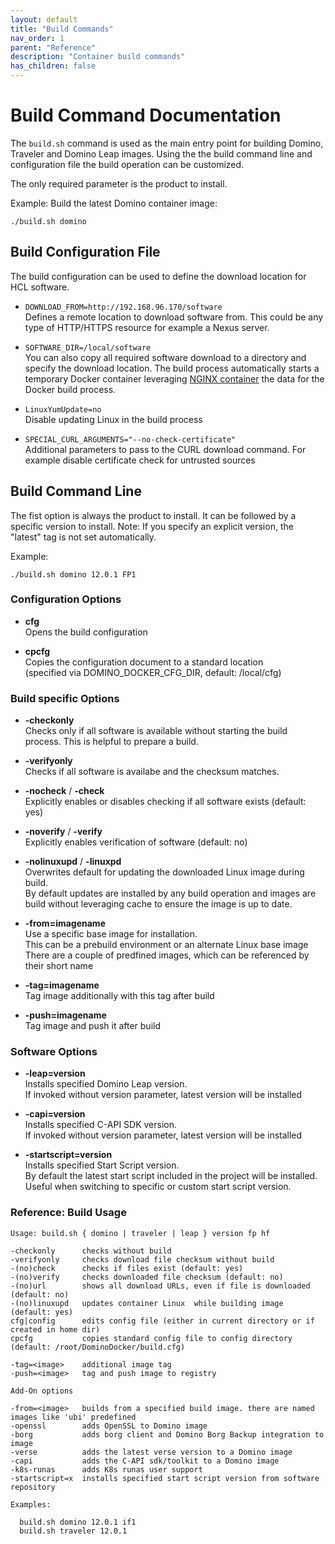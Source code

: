 ```yaml
---
layout: default
title: "Build Commands"
nav_order: 1
parent: "Reference"
description: "Container build commands"
has_children: false
---
```


# Build Command Documentation

The `build.sh` command is used as the main entry point for building Domino, Traveler and Domino Leap images.
Using the the build command line and configuration file the build operation can be customized.

The only required parameter is the product to install.

Example: Build the latest Domino container image:

```
./build.sh domino
```

## Build Configuration File

The build configuration can be used to define the download location for HCL software.

- `DOWNLOAD_FROM=http://192.168.96.170/software`  
  Defines a remote location to download software from.
  This could be any type of HTTP/HTTPS resource for example a Nexus server.
  

- `SOFTWARE_DIR=/local/software`  
  You can also copy all required software download to a directory and specify the download location.
  The build process automatically starts a temporary Docker container leveraging [NGINX container](https://hub.docker.com/_/nginx) the data for the Docker build process.

- `LinuxYumUpdate=no`  
  Disable updating Linux in the build process

- `SPECIAL_CURL_ARGUMENTS="--no-check-certificate"`  
  Additional parameters to pass to the CURL download command.
  For example disable certificate check for untrusted sources

## Build Command Line

The fist option is always the product to install.
It can be followed by a specific version to install.
Note: If you specify an explicit version, the "latest" tag is not set automatically.

Example:
``` 
./build.sh domino 12.0.1 FP1
```

### Configuration Options

- **cfg**  
  Opens the build configuration

- **cpcfg**  
  Copies the configuration document to a standard location  
  (specified via DOMINO_DOCKER_CFG_DIR, default: /local/cfg)


### Build specific Options

- **-checkonly**  
  Checks only if all software is available without starting the build process. This is helpful to prepare a build.

- **-verifyonly**  
  Checks if all software is availabe and the checksum matches.

- **-nocheck** / **-check**  
  Explicitly enables or disables checking if all software exists (default: yes)

- **-noverify** / **-verify**  
  Explicitly enables verification of software (default: no)

- **-nolinuxupd** / **-linuxpd**  
  Overwrites default for updating the downloaded Linux image during build.  
  By default updates are installed by any build operation and images are build without leveraging cache to ensure the image is up to date.

- **-from=imagename**  
  Use a specific base image for installation.  
  This can be a prebuild environment or an alternate Linux base image  
  There are a couple of predfined images, which can be referenced by their short name

- **-tag=imagename**  
  Tag image additionally with this tag after build

- **-push=imagename**  
  Tag image and push it after build

### Software Options

- **-leap=version**  
  Installs specified Domino Leap version.  
  If invoked without version parameter, latest version will be installed

- **-capi=version**  
  Installs specified C-API SDK version.  
  If invoked without version parameter, latest version will be installed

- **-startscript=version**  
  Installs specified Start Script version.  
  By default the latest start script included in the project will be installed.  
  Useful when switching to specific or custom start script version.
  


### Reference: Build Usage

```
Usage: build.sh { domino | traveler | leap } version fp hf

-checkonly      checks without build
-verifyonly     checks download file checksum without build
-(no)check      checks if files exist (default: yes)
-(no)verify     checks downloaded file checksum (default: no)
-(no)url        shows all download URLs, even if file is downloaded (default: no)
-(no)linuxupd   updates container Linux  while building image (default: yes)
cfg|config      edits config file (either in current directory or if created in home dir)
cpcfg           copies standard config file to config directory (default: /root/DominoDocker/build.cfg)

-tag=<image>    additional image tag
-push=<image>   tag and push image to registry

Add-On options

-from=<image>   builds from a specified build image. there are named images like 'ubi' predefined
-openssl        adds OpenSSL to Domino image
-borg           adds borg client and Domino Borg Backup integration to image
-verse          adds the latest verse version to a Domino image
-capi           adds the C-API sdk/toolkit to a Domino image
-k8s-runas      adds K8s runas user support
-startscript=x  installs specified start script version from software repository

Examples:

  build.sh domino 12.0.1 if1
  build.sh traveler 12.0.1
```
